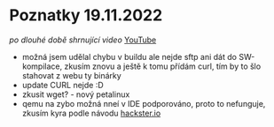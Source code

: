 # Poznatky 19.11.2022

_po dlouhé době shrnující video_ [YouTube](https://youtu.be/zvA5KhJPQqw)

- možná jsem udělal chybu v buildu ale nejde sftp ani dát do SW-kompilace, zkusím znovu a ještě k tomu přídám curl, tím by to šlo stahovat z webu ty binárky
- update CURL nejde :D
- zkusit wget? - nový petalinux
- qemu na zybo možná nneí v IDE podporováno, proto to nefunguje, zkusím kyra podle návodu [hackster.io](https://www.hackster.io/whitney-knitter/debugging-accelerated-apps-using-emulation-in-vitis-2021-2-749cd4)

